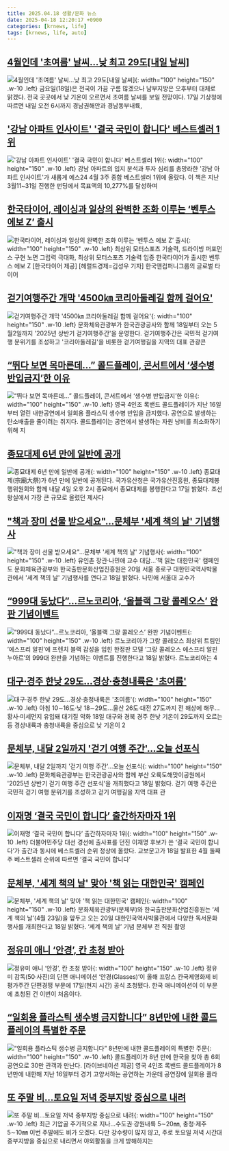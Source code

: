 ```yaml
---
title: 2025.04.18 생활/문화 뉴스
date: 2025-04-18 12:20:17 +0900
categories: [krnews, life]
tags: [krnews, life, auto]
---
```

## [4월인데 '초여름' 날씨…낮 최고 29도[내일 날씨]](https://n.news.naver.com/mnews/article/008/0005182224)

![4월인데 '초여름' 날씨…낮 최고 29도[내일 날씨]](https://mimgnews.pstatic.net/image/origin/008/2025/04/17/5182224.jpg?type=nf220_150){: width="100" height="150" .w-10 .left}
금요일(18일)은 전국이 가끔 구름 많겠으나 남부지방은 오후부터 대체로 맑겠다. 전국 곳곳에서 낮 기온이 오르면서 초여름 날씨를 보일 전망이다. 17일 기상청에 따르면 내일 오전 6시까지 경남권해안과 경남동부내륙,

## ['강남 아파트 인사이트' '결국 국민이 합니다' 베스트셀러 1위](https://n.news.naver.com/mnews/article/277/0005579794)

!['강남 아파트 인사이트' '결국 국민이 합니다' 베스트셀러 1위](https://mimgnews.pstatic.net/image/origin/277/2025/04/17/5579794.jpg?type=nf220_150){: width="100" height="150" .w-10 .left}
강남 아파트의 입지 분석과 투자 심리를 총망라한 '강남 아파트 인사이트'가 새롭게 예스24 4월 3주 종합 베스트셀러 1위에 올랐다. 이 책은 지난 3월11~31일 진행한 펀딩에서 목표액의 10,277%를 달성하며

## [한국타이어, 레이싱과 일상의 완벽한 조화 이루는 ‘벤투스 에보 Z’ 출시](https://n.news.naver.com/mnews/article/016/0002459172)

![한국타이어, 레이싱과 일상의 완벽한 조화 이루는 ‘벤투스 에보 Z’ 출시](https://mimgnews.pstatic.net/image/origin/016/2025/04/18/2459172.jpg?type=nf220_150){: width="100" height="150" .w-10 .left}
최상위 모터스포츠 기술력, 드라이빙 퍼포먼스 구현 노면 그립력 극대화, 최상위 모터스포츠 기술력 입증 한국타이어가 출시한 벤투스 에보 Z [한국타이어 제공] [헤럴드경제=김성우 기자] 한국앤컴퍼니그룹의 글로벌 타이어

## [걷기여행주간 개막 '4500㎞ 코리아둘레길 함께 걸어요'](https://n.news.naver.com/mnews/article/277/0005579868)

![걷기여행주간 개막 '4500㎞ 코리아둘레길 함께 걸어요'](https://mimgnews.pstatic.net/image/origin/277/2025/04/18/5579868.jpg?type=nf220_150){: width="100" height="150" .w-10 .left}
문화체육관광부가 한국관광공사와 함께 18일부터 오는 5월2일까지 '2025년 상반기 걷기여행주간'을 운영한다. 걷기여행주간은 국민적 걷기여행 분위기를 조성하고 '코리아둘레길'을 비롯한 걷기여행길을 지역의 대표 관광콘

## [“뛰다 보면 목마른데…” 콜드플레이, 콘서트에서 ‘생수병 반입금지’한 이유](https://n.news.naver.com/mnews/article/032/0003363972)

![“뛰다 보면 목마른데…” 콜드플레이, 콘서트에서 ‘생수병 반입금지’한 이유](https://mimgnews.pstatic.net/image/origin/032/2025/04/17/3363972.jpg?type=nf220_150){: width="100" height="150" .w-10 .left}
영국 4인조 록밴드 콜드플레이가 지난 16일부터 열린 내한공연에서 일회용 플라스틱 생수병 반입을 금지했다. 공연으로 발생하는 탄소배출을 줄이려는 취지다. 콜드플레이는 공연에서 발생하는 자원 낭비를 최소화하기 위해 지

## [종묘대제 6년 만에 일반에 공개](https://n.news.naver.com/mnews/article/277/0005579582)

![종묘대제 6년 만에 일반에 공개](https://mimgnews.pstatic.net/image/origin/277/2025/04/17/5579582.jpg?type=nf220_150){: width="100" height="150" .w-10 .left}
종묘대제(宗廟大祭)가 6년 만에 일반에 공개된다. 국가유산청은 국가유산진흥원, 종묘대제봉행위원회와 함께 내달 4일 오후 2시 종묘에서 종묘대제를 봉행한다고 17일 밝혔다. 조선 왕실에서 가장 큰 규모로 올렸던 제사다

## ["책과 장미 선물 받으세요"…문체부 '세계 책의 날' 기념행사](https://n.news.naver.com/mnews/article/001/0015337802)

!["책과 장미 선물 받으세요"…문체부 '세계 책의 날' 기념행사](https://mimgnews.pstatic.net/image/origin/001/2025/04/18/15337802.jpg?type=nf220_150){: width="100" height="150" .w-10 .left}
유인촌 장관·나민애 교수 대담…'책 읽는 대한민국' 캠페인도 문화체육관광부와 한국출판문화산업진흥원은 20일 서울 종로구 대한민국역사박물관에서 '세계 책의 날' 기념행사를 연다고 18일 밝혔다. 나민애 서울대 교수가

## [“999대 동났다”…르노코리아, ‘올블랙 그랑 콜레오스’ 완판 기념이벤트](https://n.news.naver.com/mnews/article/009/0005478558)

![“999대 동났다”…르노코리아, ‘올블랙 그랑 콜레오스’ 완판 기념이벤트](https://mimgnews.pstatic.net/image/origin/009/2025/04/18/5478558.jpg?type=nf220_150){: width="100" height="150" .w-10 .left}
르노코리아가 그랑 콜레오스 최상위 트림인 ‘에스프리 알핀’에 프렌치 블랙 감성을 입힌 한정판 모델 ‘그랑 콜레오스 에스프리 알핀 누아르’의 999대 완판을 기념하는 이벤트를 진행한다고 18일 밝혔다. 르노코리아는 4

## [대구·경주 한낮 29도…경상·충청내륙은 '초여름'](https://n.news.naver.com/mnews/article/001/0015337765)

![대구·경주 한낮 29도…경상·충청내륙은 '초여름'](https://mimgnews.pstatic.net/image/origin/001/2025/04/18/15337765.jpg?type=nf220_150){: width="100" height="150" .w-10 .left}
아침 10∼16도·낮 18∼29도…울산 26도·대전 27도까지 전 해상에 해무…황사·미세먼지 유입돼 대기질 악화 18일 대구와 경북 경주 한낮 기온이 29도까지 오르는 등 경상내륙과 충청내륙을 중심으로 낮 기온이 2

## [문체부, 내달 2일까지 '걷기 여행 주간'…오늘 선포식](https://n.news.naver.com/mnews/article/001/0015337861)

![문체부, 내달 2일까지 '걷기 여행 주간'…오늘 선포식](https://mimgnews.pstatic.net/image/origin/001/2025/04/18/15337861.jpg?type=nf220_150){: width="100" height="150" .w-10 .left}
문화체육관광부는 한국관광공사와 함께 부산 오륙도해맞이공원에서 '2025년 상반기 걷기 여행 주간 선포식'을 개최했다고 18일 밝혔다. 걷기 여행 주간은 국민적 걷기 여행 분위기를 조성하고 걷기 여행길을 지역 대표 관

## [이재명 ‘결국 국민이 합니다’ 출간하자마자 1위](https://n.news.naver.com/mnews/article/005/0001770765)

![이재명 ‘결국 국민이 합니다’ 출간하자마자 1위](https://mimgnews.pstatic.net/image/origin/005/2025/04/18/1770765.jpg?type=nf220_150){: width="100" height="150" .w-10 .left}
더불어민주당 대선 경선에 출사표를 던진 이재명 후보가 쓴 ‘결국 국민이 합니다’가 출간과 동시에 베스트셀러 순위 정상에 올랐다. 교보문고가 18일 발표한 4월 둘째 주 베스트셀러 순위에 따르면 ‘결국 국민이 합니다’

## [문체부, '세계 책의 날' 맞아 '책 읽는 대한민국' 캠페인](https://n.news.naver.com/mnews/article/018/0005990747)

![문체부, '세계 책의 날' 맞아 '책 읽는 대한민국' 캠페인](https://mimgnews.pstatic.net/image/origin/018/2025/04/18/5990747.jpg?type=nf220_150){: width="100" height="150" .w-10 .left}
문화체육관광부(문체부)와 한국출판문화산업진흥원는 ‘세계 책의 날’(4월 23일)을 앞두고 오는 20일 대한민국역사박물관에서 다양한 독서문화행사를 개최한다고 18일 밝혔다. ‘세계 책의 날’ 기념 문체부 전 직원 촬영

## [정유미 애니 ‘안경’, 칸 초청 받아](https://n.news.naver.com/mnews/article/020/0003629190)

![정유미 애니 ‘안경’, 칸 초청 받아](https://mimgnews.pstatic.net/image/origin/020/2025/04/18/3629190.jpg?type=nf220_150){: width="100" height="150" .w-10 .left}
정유미 감독(50·사진)의 단편 애니메이션 ‘안경(Glasses)’이 올해 프랑스 칸국제영화제 비평가주간 단편경쟁 부문에 17일(현지 시간) 공식 초청됐다. 한국 애니메이션이 이 부문에 초청된 건 이번이 처음이다.

## [“일회용 플라스틱 생수병 금지합니다” 8년만에 내한 콜드플레이의 특별한 주문](https://n.news.naver.com/mnews/article/016/0002459302)

![“일회용 플라스틱 생수병 금지합니다” 8년만에 내한 콜드플레이의 특별한 주문](https://mimgnews.pstatic.net/image/origin/016/2025/04/18/2459302.jpg?type=nf220_150){: width="100" height="150" .w-10 .left}
콜드플레이가 8년 만에 한국을 찾아 총 6회 공연으로 30만 관객과 만난다. [라이브네이션 제공] 영국 4인조 록밴드 콜드플레이가 8년만에 내한해 지난 16일부터 경기 고양서하는 공연하는 가운데 공연장에 일회용 플라

## [또 주말 비…토요일 저녁 중부지방 중심으로 내려](https://n.news.naver.com/mnews/article/001/0015335925)

![또 주말 비…토요일 저녁 중부지방 중심으로 내려](https://mimgnews.pstatic.net/image/origin/001/2025/04/17/15335925.jpg?type=nf220_150){: width="100" height="150" .w-10 .left}
최근 기압골 주기적으로 지나…수도권·강원내륙 5∼20㎜, 충청·제주 5∼10㎜ 이번 주말에도 비가 오겠다. 다만 강수량이 많지 않고, 주로 토요일 저녁 시간대 중부지방을 중심으로 내리면서 야외활동을 크게 방해하지는

